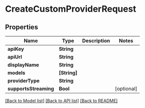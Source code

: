 # CreateCustomProviderRequest

## Properties
Name | Type | Description | Notes
------------ | ------------- | ------------- | -------------
**apiKey** | **String** |  | 
**apiUrl** | **String** |  | 
**displayName** | **String** |  | 
**models** | **[String]** |  | 
**providerType** | **String** |  | 
**supportsStreaming** | **Bool** |  | [optional] 

[[Back to Model list]](../README.md#documentation-for-models) [[Back to API list]](../README.md#documentation-for-api-endpoints) [[Back to README]](../README.md)


